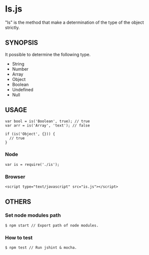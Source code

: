 # Is.js
"Is" is the method that make a determination of the type of the object strictly.

## SYNOPSIS
It possible to determine the following type.
- String
- Number
- Array
- Object
- Boolean
- Undefined
- Null

## USAGE
    var bool = is('Boolean', true); // true
    var arr = is('Array', 'text'); // false

    if (is('Object', {})) {
      // true
    }

### Node
    var is = require('./is');

### Browser
    <script type="text/javascript" src="is.js"></script>

## OTHERS
### Set node modules path

    $ npm start // Export path of node modules.

### How to test

    $ npm test // Run jshint & mocha.
